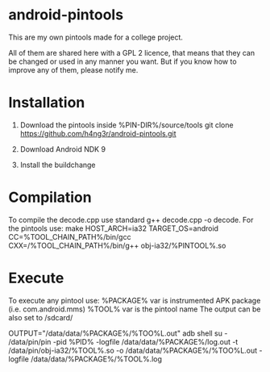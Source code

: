 android-pintools
================

This are my own pintools made for a college project.

All of them are shared here with a GPL 2 licence, that means that they can be changed or used in any manner you want. But if you know how to improve any of them, please notify me.


# Installation

1. Download the pintools inside %PIN-DIR%/source/tools
git clone https://github.com/h4ng3r/android-pintools.git

2. Download Android NDK 9

3. Install the buildchange

# Compilation

To compile the decode.cpp use standard g++ decode.cpp -o decode.
For the pintools use: 
  make  HOST_ARCH=ia32 TARGET_OS=android CC=%TOOL_CHAIN_PATH%/bin/gcc CXX=/%TOOL_CHAIN_PATH%/bin/g++ obj-ia32/%PINTOOL%.so
  
# Execute

To execute any pintool use:
  %PACKAGE% var is instrumented APK package (i.e. com.android.mms)
  %TOOL% var is the pintool name
  The output can be also set to /sdcard/
  
  OUTPUT="/data/data/%PACKAGE%/%TOO%L.out"
  adb shell su - /data/pin/pin -pid %PID% -logfile /data/data/%PACKAGE%/log.out -t /data/pin/obj-ia32/%TOOL%.so -o /data/data/%PACKAGE%/%TOO%L.out -logfile /data/data/%PACKAGE%/%TOOL%.log
